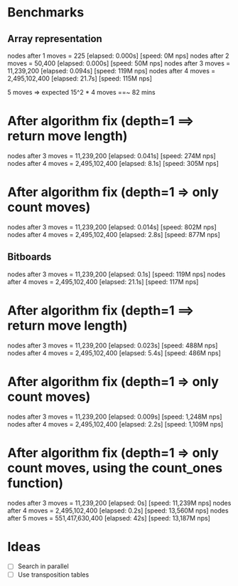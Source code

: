 # Benchmarks

## Array representation

nodes after 1 moves =           225 [elapsed: 0.000s] [speed:   0M nps]
nodes after 2 moves =        50,400 [elapsed: 0.000s] [speed:  50M nps]
nodes after 3 moves =    11,239,200 [elapsed: 0.094s] [speed: 119M nps]
nodes after 4 moves = 2,495,102,400 [elapsed:  21.7s] [speed: 115M nps]

5 moves => expected 15^2 * 4 moves ==~ 82 mins

# After algorithm fix (depth=1 ==> return move length)

nodes after 3 moves =    11,239,200 [elapsed: 0.041s] [speed: 274M nps]
nodes after 4 moves = 2,495,102,400 [elapsed: 8.1s]   [speed: 305M nps]

# After algorithm fix (depth=1 => only count moves)

nodes after 3 moves =    11,239,200 [elapsed: 0.014s] [speed: 802M nps]
nodes after 4 moves = 2,495,102,400 [elapsed: 2.8s]   [speed: 877M nps]

## Bitboards

nodes after 3 moves =    11,239,200 [elapsed:  0.1s] [speed: 119M nps]
nodes after 4 moves = 2,495,102,400 [elapsed: 21.1s] [speed: 117M nps]

# After algorithm fix (depth=1 ==> return move length)

nodes after 3 moves =    11,239,200 [elapsed:  0.023s] [speed: 488M nps]
nodes after 4 moves = 2,495,102,400 [elapsed:  5.4s]   [speed: 486M nps]

# After algorithm fix (depth=1 => only count moves)

nodes after 3 moves =    11,239,200 [elapsed: 0.009s] [speed: 1,248M nps]
nodes after 4 moves = 2,495,102,400 [elapsed: 2.2s]   [speed: 1,109M nps]

# After algorithm fix (depth=1 => only count moves, using the count_ones function)

nodes after 3 moves =      11,239,200 [elapsed: 0s]   [speed: 11,239M nps]
nodes after 4 moves =   2,495,102,400 [elapsed: 0.2s] [speed: 13,560M nps]
nodes after 5 moves = 551,417,630,400 [elapsed: 42s]  [speed: 13,187M nps]


# Ideas

- [ ] Search in parallel
- [ ] Use transposition tables
